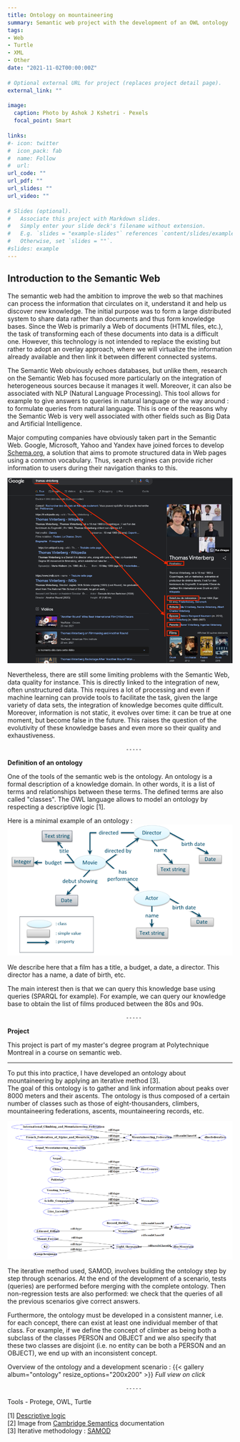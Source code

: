 ```yaml
---
title: Ontology on mountaineering
summary: Semantic web project with the development of an OWL ontology
tags:
- Web
- Turtle
- XML
- Other
date: "2021-11-02T00:00:00Z"

# Optional external URL for project (replaces project detail page).
external_link: ""

image:
  caption: Photo by Ashok J Kshetri - Pexels
  focal_point: Smart

links:
#- icon: twitter
#  icon_pack: fab
#  name: Follow
#  url:
url_code: ""
url_pdf: ""
url_slides: ""
url_video: ""

# Slides (optional).
#   Associate this project with Markdown slides.
#   Simply enter your slide deck's filename without extension.
#   E.g. `slides = "example-slides"` references `content/slides/example-slides.md`.
#   Otherwise, set `slides = ""`.
#slides: example
---
```

**Introduction to the Semantic Web**
-------

The semantic web had the ambition to improve the web so that machines can process the information that circulates on it, understand it and help us discover new knowledge. The initial purpose was to form a large distributed system to share data rather than documents and thus form knowledge bases. Since the Web is primarily a Web of documents (HTML files, etc.), the task of transforming each of these documents into data is a difficult one. However, this technology is not intended to replace the existing but rather to adopt an overlay approach, where we will virtualize the information already available and then link it between different connected systems.

The Semantic Web obviously echoes databases, but unlike them, research on the Semantic Web has focused more particularly on the integration of heterogeneous sources because it manages it well. Moreover, it can also be associated with NLP (Natural Language Processing). This tool allows for example to give answers to queries in natural language or the way around : to formulate queries from natural language. This is one of the reasons why the Semantic Web is very well associated with other fields such as Big Data and Artificial Intelligence.

Major computing companies have obviously taken part in the Semantic Web. Google, Microsoft, Yahoo and Yandex have joined forces to develop [Schema.org](https://schema.org/), a solution that aims to promote structured data in Web pages using a common vocabulary. Thus, search engines can provide richer information to users during their navigation thanks to this. 

![Where is my image ?](projet-ontology-google.png "Google's semantic search")

Nevertheless, there are still some limiting problems with the Semantic Web, data quality for instance. This is directly linked to the integration of new, often unstructured data. This requires a lot of processing and even if machine learning can provide tools to facilitate the task, given the large variety of data sets, the integration of knowledge becomes quite difficult.
Moreover, information is not static, it evolves over time: it can be true at one moment, but become false in the future. This raises the question of the evolutivity of these knowledge bases and even more so their quality and exhaustiveness.

                                         -----

**Definition of an ontology**

One of the tools of the semantic web is the ontology. An ontology is a formal description of a knowledge domain. In other words, it is a list of terms and relationships between these terms. The defined terms are also called "classes". The OWL language allows to model an ontology by respecting a descriptive logic [1].

Here is a minimal example of an ontology :
![Where is my image ?](projet-ontology-definition.png "Example of a film ontology[2]")

We describe here that a film has a title, a budget, a date, a director. This director has a name, a date of birth, etc.

The main interest then is that we can query this knowledge base using queries (SPARQL for example). For example, we can query our knowledge base to obtain the list of films produced between the 80s and 90s. 


                                         -----

**Project**

This project is part of my master's degree program at Polytechnique Montreal in a course on semantic web. 

-----

To put this into practice, I have developed an ontology about mountaineering by applying an iterative method [3].  
The goal of this ontology is to gather and link information about peaks over 8000 meters and their ascents. The ontology is thus composed of a certain number of classes such as those of eight-thousanders, climbers, mountaineering federations, ascents, mountaineering records, etc.

![Where is my image ?](projet-ontology-graph.png "Example of a graph showing mountaineering federations, countries, 8000m peaks, climbers and record holders")

The iterative method used, SAMOD, involves building the ontology step by step through scenarios. At the end of the development of a scenario, tests (queries) are performed before merging with the complete ontology. Then non-regression tests are also performed: we check that the queries of all the previous scenarios give correct answers. 

Furthermore, the ontology must be developed in a consistent manner, i.e. for each concept, there can exist at least one individual member of that class. For example, if we define the concept of climber as being both a subclass of the classes PERSON and OBJECT and we also specify that these two classes are disjoint (i.e. no entity can be both a PERSON and an OBJECT), we end up with an inconsistent concept.

Overview of the ontology and a development scenario :
{{< gallery album="ontology" resize_options="200x200" >}}
*Full view on click*

                                         -----

Tools - Protege, OWL, Turtle

[1] [Descriptive logic](https://en.wikipedia.org/wiki/Description_logic)    
[2] Image from [Cambridge Semantics](https://docs.cambridgesemantics.com/anzo/v4.3/userdoc/models-intro.htm) documentation             
[3] Iterative methodology : [SAMOD](https://essepuntato.it/samod/)  


